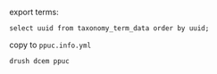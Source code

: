 export terms:
```
select uuid from taxonomy_term_data order by uuid;
```
copy to `ppuc.info.yml`

```
drush dcem ppuc
```
